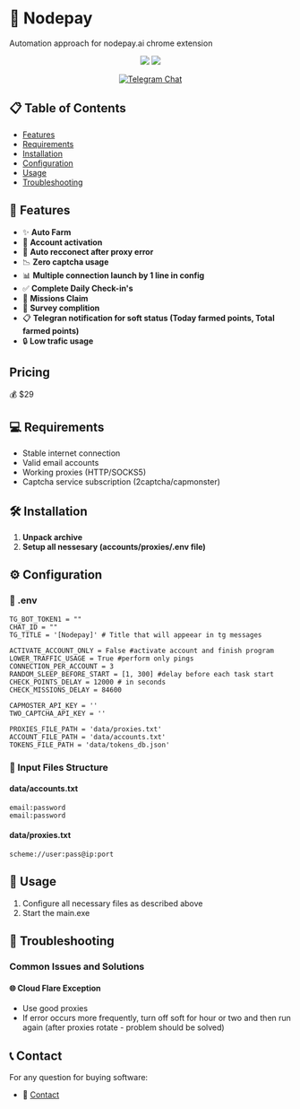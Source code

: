 # 🌅 Nodepay
Automation approach for nodepay.ai chrome extension

<div align="center">
  <img src="https://i.ibb.co/5rnpVBN/photo-2025-01-13-12-41-53.jpg">
  <img src="https://i.ibb.co/qDjBkp9/photo-2025-01-13-12-42-57.jpg">
  
  <p align="center">
    <a href="https://t.me/qtttttttttttttt">
      <img src="https://img.shields.io/badge/Telegram-Chat-blue?style=for-the-badge&logo=telegram" alt="Telegram Chat">
    </a>
  </p>
</div>

## 📋 Table of Contents
- [Features](#-features)
- [Requirements](#-requirements)
- [Installation](#-installation)
- [Configuration](#%EF%B8%8F-configuration)
- [Usage](#-usage)
- [Troubleshooting](#-troubleshooting)

## 🚀 Features

- ✨ **Auto Farm**
- 🤖 **Account activation**
- 🔄 **Auto recconect after proxy error**
- 📉 **Zero captcha usage**
- 📊 **Multiple connection launch by 1 line in config**
- ✅ **Complete Daily Check-in's**
- 🌾 **Missions Claim**
- 🧩 **Survey complition**
- 📋 **Telegran notification for soft status (Today farmed points, Total farmed points)**
- 🔒 **Low trafic usage**

## Pricing
💰 $29

## 💻 Requirements

- Stable internet connection
- Valid email accounts
- Working proxies (HTTP/SOCKS5)
- Captcha service subscription (2captcha/capmonster)

## 🛠️ Installation

1. **Unpack archive**
2. **Setup all nessesary (accounts/proxies/.env file)**

## ⚙️ Configuration

### 📁 .env

```.env
TG_BOT_TOKEN1 = ""
CHAT_ID = ""
TG_TITLE = '[Nodepay]' # Title that will appeear in tg messages

ACTIVATE_ACCOUNT_ONLY = False #activate account and finish program
LOWER_TRAFFIC_USAGE = True #perform only pings
CONNECTION_PER_ACCOUNT = 3 
RANDOM_SLEEP_BEFORE_START = [1, 300] #delay before each task start
CHECK_POINTS_DELAY = 12000 # in seconds
CHECK_MISSIONS_DELAY = 84600

CAPMOSTER_API_KEY = ''
TWO_CAPTCHA_API_KEY = ''

PROXIES_FILE_PATH = 'data/proxies.txt'
ACCOUNT_FILE_PATH = 'data/accounts.txt'
TOKENS_FILE_PATH = 'data/tokens_db.json'
```

### 📁 Input Files Structure

#### data/accounts.txt
```
email:password
email:password
```

#### data/proxies.txt
```
scheme://user:pass@ip:port
```

## 🚀 Usage

1. Configure all necessary files as described above
2. Start the main.exe

## 🔧 Troubleshooting

### Common Issues and Solutions

#### 🌐 Cloud Flare Exception
- Use good proxies
- If error occurs more frequently, turn off soft for hour or two and then run again (after proxies rotate - problem should be solved)

## 📞 Contact

For any question for buying software:
- 💬 [Contact](https://t.me/qtttttttttttttt)

